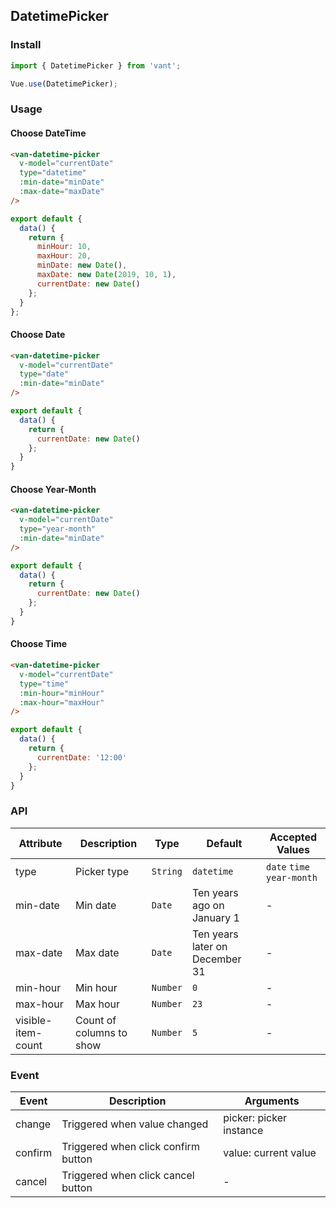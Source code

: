 ## DatetimePicker

### Install
``` javascript
import { DatetimePicker } from 'vant';

Vue.use(DatetimePicker);
```

### Usage

#### Choose DateTime

```html
<van-datetime-picker
  v-model="currentDate"
  type="datetime"
  :min-date="minDate"
  :max-date="maxDate"
/>
```

```javascript
export default {
  data() {
    return {
      minHour: 10,
      maxHour: 20,
      minDate: new Date(),
      maxDate: new Date(2019, 10, 1),
      currentDate: new Date()
    };
  }
};
```

#### Choose Date

```html
<van-datetime-picker
  v-model="currentDate"
  type="date"
  :min-date="minDate"
/>
```

```js
export default {
  data() {
    return {
      currentDate: new Date()
    };
  }
}
```

#### Choose Year-Month

```html
<van-datetime-picker
  v-model="currentDate"
  type="year-month"
  :min-date="minDate"
/>
```

```js
export default {
  data() {
    return {
      currentDate: new Date()
    };
  }
}
```

#### Choose Time

```html
<van-datetime-picker
  v-model="currentDate"
  type="time"
  :min-hour="minHour"
  :max-hour="maxHour"
/>
```

```js
export default {
  data() {
    return {
      currentDate: '12:00'
    };
  }
}
```

### API

| Attribute | Description | Type | Default | Accepted Values |
|-----------|-----------|-----------|-------------|-------------|
| type | Picker type | `String` | `datetime` |  `date` `time` `year-month` |
| min-date | Min date | `Date` | Ten years ago on January 1 | - |
| max-date | Max date | `Date` | Ten years later on December 31 | - |
| min-hour | Min hour | `Number` | `0` | - |
| max-hour | Max hour | `Number` | `23` | - |
| visible-item-count | Count of columns to show | `Number` | `5` | - |

### Event

| Event | Description | Arguments |
|-----------|-----------|-----------|
| change | Triggered when value changed | picker: picker instance |
| confirm | Triggered when click confirm button | value: current value |
| cancel | Triggered when click cancel button | - |
